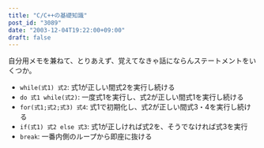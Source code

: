 ```yaml
---
title: "C/C++の基礎知識"
post_id: "3089"
date: "2003-12-04T19:22:00+09:00"
draft: false
---
```



自分用メモを兼ねて、とりあえず、覚えてなきゃ話にならんステートメントをいくつか。

  * `while(式1) 式2`: 式1が正しい間式2を実行し続ける
  * `do 式1 while(式2)`: 一度式1を実行し、式2が正しい間式1を実行し続ける
  * `for(式1;式2;式3) 式4`: 式1で初期化し、式2が正しい間式3・4を実行し続ける
  * `if(式1) 式2 else 式3`: 式1が正しければ式2を、そうでなければ式3を実行
  * `break`: 一番内側のループから即座に抜ける
